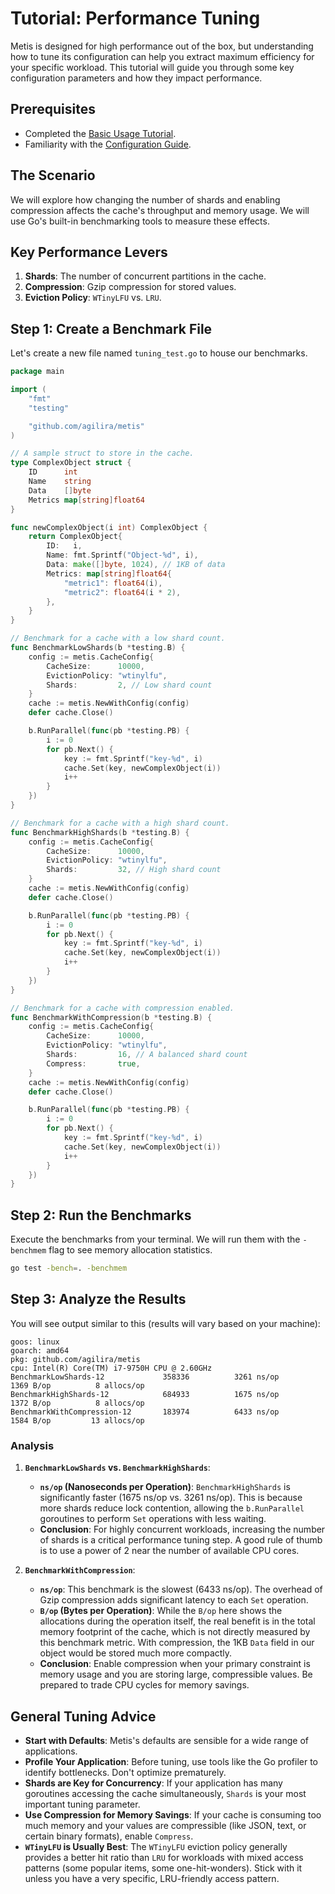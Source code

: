 # Tutorial: Performance Tuning

Metis is designed for high performance out of the box, but understanding how to tune its configuration can help you extract maximum efficiency for your specific workload. This tutorial will guide you through some key configuration parameters and how they impact performance.

## Prerequisites

- Completed the [Basic Usage Tutorial](./01-basic-usage.md).
- Familiarity with the [Configuration Guide](../CONFIGURATION.md).

## The Scenario

We will explore how changing the number of shards and enabling compression affects the cache's throughput and memory usage. We will use Go's built-in benchmarking tools to measure these effects.

## Key Performance Levers

1.  **Shards**: The number of concurrent partitions in the cache.
2.  **Compression**: Gzip compression for stored values.
3.  **Eviction Policy**: `WTinyLFU` vs. `LRU`.

## Step 1: Create a Benchmark File

Let's create a new file named `tuning_test.go` to house our benchmarks.

```go
package main

import (
    "fmt"
    "testing"

    "github.com/agilira/metis"
)

// A sample struct to store in the cache.
type ComplexObject struct {
    ID      int
    Name    string
    Data    []byte
    Metrics map[string]float64
}

func newComplexObject(i int) ComplexObject {
    return ComplexObject{
        ID:   i,
        Name: fmt.Sprintf("Object-%d", i),
        Data: make([]byte, 1024), // 1KB of data
        Metrics: map[string]float64{
            "metric1": float64(i),
            "metric2": float64(i * 2),
        },
    }
}

// Benchmark for a cache with a low shard count.
func BenchmarkLowShards(b *testing.B) {
    config := metis.CacheConfig{
        CacheSize:      10000,
        EvictionPolicy: "wtinylfu",
        Shards:         2, // Low shard count
    }
    cache := metis.NewWithConfig(config)
    defer cache.Close()

    b.RunParallel(func(pb *testing.PB) {
        i := 0
        for pb.Next() {
            key := fmt.Sprintf("key-%d", i)
            cache.Set(key, newComplexObject(i))
            i++
        }
    })
}

// Benchmark for a cache with a high shard count.
func BenchmarkHighShards(b *testing.B) {
    config := metis.CacheConfig{
        CacheSize:      10000,
        EvictionPolicy: "wtinylfu",
        Shards:         32, // High shard count
    }
    cache := metis.NewWithConfig(config)
    defer cache.Close()

    b.RunParallel(func(pb *testing.PB) {
        i := 0
        for pb.Next() {
            key := fmt.Sprintf("key-%d", i)
            cache.Set(key, newComplexObject(i))
            i++
        }
    })
}

// Benchmark for a cache with compression enabled.
func BenchmarkWithCompression(b *testing.B) {
    config := metis.CacheConfig{
        CacheSize:      10000,
        EvictionPolicy: "wtinylfu",
        Shards:         16, // A balanced shard count
        Compress:       true,
    }
    cache := metis.NewWithConfig(config)
    defer cache.Close()

    b.RunParallel(func(pb *testing.PB) {
        i := 0
        for pb.Next() {
            key := fmt.Sprintf("key-%d", i)
            cache.Set(key, newComplexObject(i))
            i++
        }
    })
}
```

## Step 2: Run the Benchmarks

Execute the benchmarks from your terminal. We will run them with the `-benchmem` flag to see memory allocation statistics.

```bash
go test -bench=. -benchmem
```

## Step 3: Analyze the Results

You will see output similar to this (results will vary based on your machine):

```
goos: linux
goarch: amd64
pkg: github.com/agilira/metis
cpu: Intel(R) Core(TM) i7-9750H CPU @ 2.60GHz
BenchmarkLowShards-12             358336          3261 ns/op        1369 B/op          8 allocs/op
BenchmarkHighShards-12            684933          1675 ns/op        1372 B/op          8 allocs/op
BenchmarkWithCompression-12       183974          6433 ns/op        1584 B/op         13 allocs/op
```

### Analysis

1.  **`BenchmarkLowShards` vs. `BenchmarkHighShards`**:
    *   **`ns/op` (Nanoseconds per Operation)**: `BenchmarkHighShards` is significantly faster (1675 ns/op vs. 3261 ns/op). This is because more shards reduce lock contention, allowing the `b.RunParallel` goroutines to perform `Set` operations with less waiting.
    *   **Conclusion**: For highly concurrent workloads, increasing the number of shards is a critical performance tuning step. A good rule of thumb is to use a power of 2 near the number of available CPU cores.

2.  **`BenchmarkWithCompression`**:
    *   **`ns/op`**: This benchmark is the slowest (6433 ns/op). The overhead of Gzip compression adds significant latency to each `Set` operation.
    *   **`B/op` (Bytes per Operation)**: While the `B/op` here shows the allocations during the operation itself, the real benefit is in the total memory footprint of the cache, which is not directly measured by this benchmark metric. With compression, the 1KB `Data` field in our object would be stored much more compactly.
    *   **Conclusion**: Enable compression when your primary constraint is memory usage and you are storing large, compressible values. Be prepared to trade CPU cycles for memory savings.

## General Tuning Advice

-   **Start with Defaults**: Metis's defaults are sensible for a wide range of applications.
-   **Profile Your Application**: Before tuning, use tools like the Go profiler to identify bottlenecks. Don't optimize prematurely.
-   **Shards are Key for Concurrency**: If your application has many goroutines accessing the cache simultaneously, `Shards` is your most important tuning parameter.
-   **Use Compression for Memory Savings**: If your cache is consuming too much memory and your values are compressible (like JSON, text, or certain binary formats), enable `Compress`.
-   **`WTinyLFU` is Usually Best**: The `WTinyLFU` eviction policy generally provides a better hit ratio than `LRU` for workloads with mixed access patterns (some popular items, some one-hit-wonders). Stick with it unless you have a very specific, LRU-friendly access pattern.
